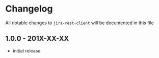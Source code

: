 # Changelog

All notable changes to `jira-rest-client` will be documented in this file

## 1.0.0 - 201X-XX-XX

- initial release
